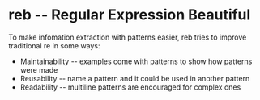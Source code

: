 # reb -- Regular Expression Beautiful

To make infomation extraction with patterns easier, reb tries to improve traditional re in some ways:

+ Maintainability -- examples come with patterns to show how patterns were made
+ Reusability -- name a pattern and it could be used in another pattern
+ Readability -- multiline patterns are encouraged for complex ones


